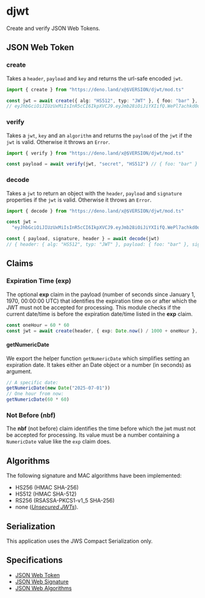 # djwt

Create and verify JSON Web Tokens.

## JSON Web Token

### create

Takes a `header`, `payload` and `key` and returns the url-safe encoded `jwt`.

```typescript
import { create } from "https://deno.land/x@$VERSION/djwt/mod.ts"

const jwt = await create({ alg: "HS512", typ: "JWT" }, { foo: "bar" }, "secret")
// eyJhbGciOiJIUzUxMiIsInR5cCI6IkpXVCJ9.eyJmb28iOiJiYXIifQ.WePl7achkd0oGNB8XRF_LJwxlyiPZqpdNgdKpDboAjSTsWq-aOGNynTp8TOv8KjonFym8vwFwppXOLoLXbkIaQ
```

### verify

Takes a `jwt`, `key` and an `algorithm` and returns the `payload` of the `jwt`
if the `jwt` is valid. Otherwise it throws an `Error`.

```typescript
import { verify } from "https://deno.land/x@$VERSION/djwt/mod.ts"

const payload = await verify(jwt, "secret", "HS512") // { foo: "bar" }
```

### decode

Takes a `jwt` to return an object with the `header`, `payload` and `signature`
properties if the `jwt` is valid. Otherwise it throws an `Error`.

```typescript
import { decode } from "https://deno.land/x@$VERSION/djwt/mod.ts"

const jwt =
  "eyJhbGciOiJIUzUxMiIsInR5cCI6IkpXVCJ9.eyJmb28iOiJiYXIifQ.WePl7achkd0oGNB8XRF_LJwxlyiPZqpdNgdKpDboAjSTsWq-aOGNynTp8TOv8KjonFym8vwFwppXOLoLXbkIaQ"

const { payload, signature, header } = await decode(jwt)
// { header: { alg: "HS512", typ: "JWT" }, payload: { foo: "bar" }, signature: "59e3e5eda72191dd2818d07c5d117f2c9c3197288f66aa5d36074aa436e8023493b16abe68e18dca74e9f133aff0a8e89c5ca6f2fc05c29a5738ba0b5db90869" }
```

## Claims

### Expiration Time (exp)

The optional **exp** claim in the payload (number of seconds since January 1,
1970, 00:00:00 UTC) that identifies the expiration time on or after which the
JWT must not be accepted for processing. This module checks if the current
date/time is before the expiration date/time listed in the **exp** claim.

```typescript
const oneHour = 60 * 60
const jwt = await create(header, { exp: Date.now() / 1000 + oneHour }, "secret")
```

#### getNumericDate

We export the helper function `getNumericDate` which simplifies setting an
expiration date. It takes either an Date object or a number (in seconds) as
argument.

```typescript
// A specific date:
getNumericDate(new Date("2025-07-01"))
// One hour from now:
getNumericDate(60 * 60)
```

### Not Before (nbf)

The **nbf** (not before) claim identifies the time before which the jwt must not
be accepted for processing. Its value must be a number containing a
`NumericDate` value like the `exp` claim does.

## Algorithms

The following signature and MAC algorithms have been implemented:

- HS256 (HMAC SHA-256)
- HS512 (HMAC SHA-512)
- RS256 (RSASSA-PKCS1-v1_5 SHA-256)
- none ([_Unsecured JWTs_](https://tools.ietf.org/html/rfc7519#section-6)).

## Serialization

This application uses the JWS Compact Serialization only.

## Specifications

- [JSON Web Token](https://tools.ietf.org/html/rfc7519)
- [JSON Web Signature](https://www.rfc-editor.org/rfc/rfc7515.html)
- [JSON Web Algorithms](https://www.rfc-editor.org/rfc/rfc7518.html)
